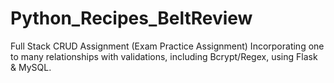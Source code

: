 # Python_Recipes_BeltReview

Full Stack CRUD Assignment (Exam Practice Assignment)
Incorporating one to many relationships with validations, including Bcrypt/Regex, using Flask & MySQL.
